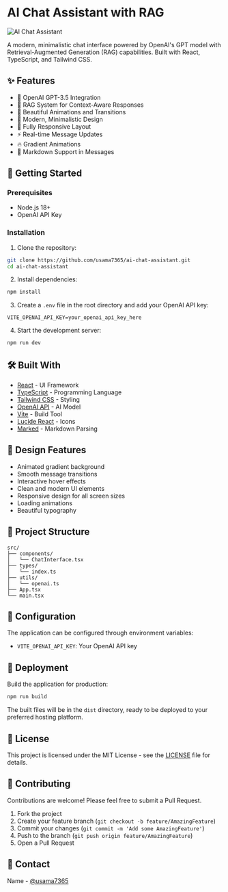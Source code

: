 # AI Chat Assistant with RAG

![AI Chat Assistant](https://images.unsplash.com/photo-1677442136019-21780ecad995?auto=format&fit=crop&q=80&w=1200&h=400)

A modern, minimalistic chat interface powered by OpenAI's GPT model with Retrieval-Augmented Generation (RAG) capabilities. Built with React, TypeScript, and Tailwind CSS.

## ✨ Features

- 🤖 OpenAI GPT-3.5 Integration
- 🎯 RAG System for Context-Aware Responses
- 💫 Beautiful Animations and Transitions
- 🎨 Modern, Minimalistic Design
- 📱 Fully Responsive Layout
- ⚡ Real-time Message Updates
- 🔥 Gradient Animations
- 📝 Markdown Support in Messages

## 🚀 Getting Started

### Prerequisites

- Node.js 18+ 
- OpenAI API Key

### Installation

1. Clone the repository:
```bash
git clone https://github.com/usama7365/ai-chat-assistant.git
cd ai-chat-assistant
```

2. Install dependencies:
```bash
npm install
```

3. Create a `.env` file in the root directory and add your OpenAI API key:
```env
VITE_OPENAI_API_KEY=your_openai_api_key_here
```

4. Start the development server:
```bash
npm run dev
```

## 🛠️ Built With

- [React](https://reactjs.org/) - UI Framework
- [TypeScript](https://www.typescriptlang.org/) - Programming Language
- [Tailwind CSS](https://tailwindcss.com/) - Styling
- [OpenAI API](https://openai.com/api/) - AI Model
- [Vite](https://vitejs.dev/) - Build Tool
- [Lucide React](https://lucide.dev/) - Icons
- [Marked](https://marked.js.org/) - Markdown Parsing

## 🎨 Design Features

- Animated gradient background
- Smooth message transitions
- Interactive hover effects
- Clean and modern UI elements
- Responsive design for all screen sizes
- Loading animations
- Beautiful typography

## 📁 Project Structure

```
src/
├── components/
│   └── ChatInterface.tsx
├── types/
│   └── index.ts
├── utils/
│   └── openai.ts
├── App.tsx
└── main.tsx
```

## 🔧 Configuration

The application can be configured through environment variables:

- `VITE_OPENAI_API_KEY`: Your OpenAI API key

## 🚀 Deployment

Build the application for production:

```bash
npm run build
```

The built files will be in the `dist` directory, ready to be deployed to your preferred hosting platform.

## 📝 License

This project is licensed under the MIT License - see the [LICENSE](LICENSE) file for details.

## 🤝 Contributing

Contributions are welcome! Please feel free to submit a Pull Request.

1. Fork the project
2. Create your feature branch (`git checkout -b feature/AmazingFeature`)
3. Commit your changes (`git commit -m 'Add some AmazingFeature'`)
4. Push to the branch (`git push origin feature/AmazingFeature`)
5. Open a Pull Request

## 📧 Contact

Name - [@usama7365](https://github.com/usama7365)